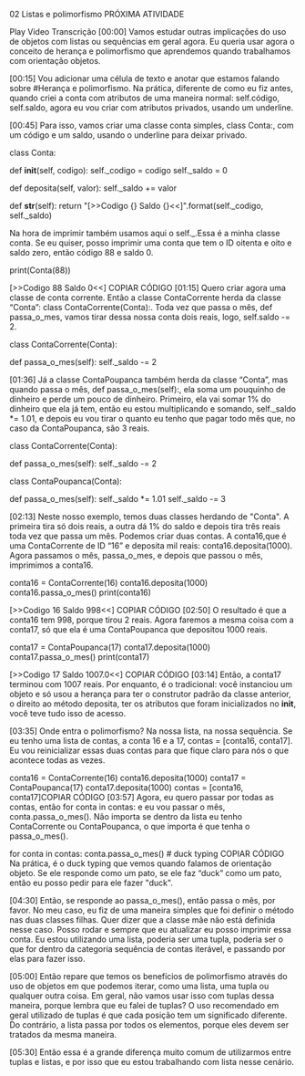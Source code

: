 02
Listas e polimorfismo
PRÓXIMA ATIVIDADE

Play Video
Transcrição
[00:00] Vamos estudar outras implicações do uso de objetos com listas ou sequências em geral agora. Eu queria usar agora o conceito de herança e polimorfismo que aprendemos quando trabalhamos com orientação objetos.

[00:15] Vou adicionar uma célula de texto e anotar que estamos falando sobre #Herança e polimorfismo. Na prática, diferente de como eu fiz antes, quando criei a conta com atributos de uma maneira normal: self.código, self.saldo, agora eu vou criar com atributos privados, usando um underline.

[00:45] Para isso, vamos criar uma classe conta simples, class Conta:, com um código e um saldo, usando o underline para deixar privado.

class Conta:

  def __init__(self, codigo):
    self._codigo = codigo
    self._saldo = 0

  def deposita(self, valor):
    self._saldo += valor

  def __str__(self):
    return "[>>Codigo {} Saldo {}<<]".format(self._codigo, self._saldo)

Na hora de imprimir também usamos aqui o self._.Essa é a minha classe conta. Se eu quiser, posso imprimir uma conta que tem o ID oitenta e oito e saldo zero, então código 88 e saldo 0.

print(Conta(88))

[>>Codigo 88 Saldo 0<<]
COPIAR CÓDIGO
[01:15] Quero criar agora uma classe de conta corrente. Então a classe ContaCorrente herda da classe “Conta”: class ContaCorrente(Conta):. Toda vez que passa o mês, def passa_o_mes, vamos tirar dessa nossa conta dois reais, logo, self.saldo -= 2.

class ContaCorrente(Conta):

  def passa_o_mes(self):
    self._saldo -= 2

[01:36] Já a classe ContaPoupanca também herda da classe “Conta”, mas quando passa o mês, def passa_o_mes(self):, ela soma um pouquinho de dinheiro e perde um pouco de dinheiro. Primeiro, ela vai somar 1% do dinheiro que ela já tem, então eu estou multiplicando e somando, self._saldo *= 1.01, e depois eu vou tirar o quanto eu tenho que pagar todo mês que, no caso da ContaPoupanca, são 3 reais.

class ContaCorrente(Conta):

  def passa_o_mes(self):
    self._saldo -= 2

class ContaPoupanca(Conta):

  def passa_o_mes(self):
    self._saldo *= 1.01
    self._saldo -= 3

[02:13] Neste nosso exemplo, temos duas classes herdando de "Conta". A primeira tira só dois reais, a outra dá 1% do saldo e depois tira três reais toda vez que passa um mês. Podemos criar duas contas. A conta16,que é uma ContaCorrente de ID “16” e deposita mil reais: conta16.deposita(1000). Agora passamos o mês, passa_o_mes, e depois que passou o mês, imprimimos a conta16.

conta16 = ContaCorrente(16)
conta16.deposita(1000)
conta16.passa_o_mes()
print(conta16)

[>>Codigo 16 Saldo 998<<]
COPIAR CÓDIGO
[02:50] O resultado é que a conta16 tem 998, porque tirou 2 reais. Agora faremos a mesma coisa com a conta17, só que ela é uma ContaPoupanca que depositou 1000 reais.

conta17 = ContaPoupanca(17)
conta17.deposita(1000)
conta17.passa_o_mes()
print(conta17)

[>>Codigo 17 Saldo 1007.0<<]
COPIAR CÓDIGO
[03:14] Então, a conta17 terminou com 1007 reais. Por enquanto, é o tradicional: você instanciou um objeto e só usou a herança para ter o construtor padrão da classe anterior, o direito ao método deposita, ter os atributos que foram inicializados no __init__, você teve tudo isso de acesso.

[03:35] Onde entra o polimorfismo? Na nossa lista, na nossa sequência. Se eu tenho uma lista de contas, a conta 16 e a 17, contas = [conta16, conta17]. Eu vou reinicializar essas duas contas para que fique claro para nós o que acontece todas as vezes.

conta16 = ContaCorrente(16)
conta16.deposita(1000)
conta17 = ContaPoupanca(17)
conta17.deposita(1000)
contas = [conta16, conta17]COPIAR CÓDIGO
[03:57] Agora, eu quero passar por todas as contas, então for conta in contas: e eu vou passar o mês, conta.passa_o_mes(). Não importa se dentro da lista eu tenho ContaCorrente ou ContaPoupanca, o que importa é que tenha o passa_o_mes().

for conta in contas:
  conta.passa_o_mes() # duck typing
COPIAR CÓDIGO
Na prática, é o duck typing que vemos quando falamos de orientação objeto. Se ele responde como um pato, se ele faz “duck” como um pato, então eu posso pedir para ele fazer "duck".

[04:30] Então, se responde ao passa_o_mes(), então passa o mês, por favor. No meu caso, eu fiz de uma maneira simples que foi definir o método nas duas classes filhas. Quer dizer que a classe mãe não está definida nesse caso. Posso rodar e sempre que eu atualizar eu posso imprimir essa conta. Eu estou utilizando uma lista, poderia ser uma tupla, poderia ser o que for dentro da categoria sequência de contas iterável, e passando por elas para fazer isso.

[05:00] Então repare que temos os benefícios de polimorfismo através do uso de objetos em que podemos iterar, como uma lista, uma tupla ou qualquer outra coisa. Em geral, não vamos usar isso com tuplas dessa maneira, porque lembra que eu falei de tuplas? O uso recomendado em geral utilizado de tuplas é que cada posição tem um significado diferente. Do contrário, a lista passa por todos os elementos, porque eles devem ser tratados da mesma maneira.

[05:30] Então essa é a grande diferença muito comum de utilizarmos entre tuplas e listas, e por isso que eu estou trabalhando com lista nesse cenário.